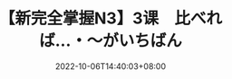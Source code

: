 ---
title: "【新完全掌握N3】3课　比べれば...・〜がいちばん"
date: 2022-10-06T14:40:03+08:00
lastmod: 
tags: ["n3"]
summary: ""
draft: true
---